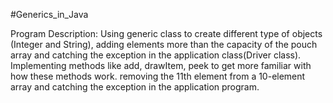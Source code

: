 #Generics_in_Java

Program Description: Using generic class to create different type of objects (Integer and String), 
adding elements more than the capacity of the pouch array and catching the exception in the application class(Driver class). 
Implementing methods like add, drawItem, peek to get more familiar with how these methods work. 
removing the 11th element from a 10-element array and catching the exception in the application program.  
